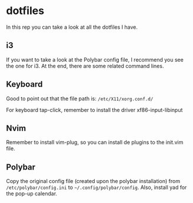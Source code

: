 # dotfiles

In this rep you can take a look at all the dotfiles I have.

## i3

If you want to take a look at the Polybar config file, I recommend you see the one for i3. At the end, there are some related command lines.

## Keyboard

Good to point out that the file path is: `/etc/X11/xorg.conf.d/`

For keyboard tap-click, remember to install the driver xf86-input-libinput

## Nvim

Remember to install vim-plug, so you can install de plugins to the init.vim file.


## Polybar

Copy the original config file (created upon the polybar installation) from `/etc/polybar/config.ini` to `~/.config/polybar/config`.
Also, install yad for the pop-up calendar.
